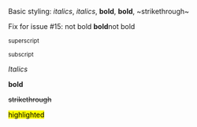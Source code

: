 Basic styling: *italics*, _italics_, **bold**, __bold__, ~strikethrough~

Fix for issue #15: not bold **bold**not bold

<sup>superscript</sup>

<sub>subscript</sub>

<em>Italics</em>

<strong>bold</strong>

<s>strikethrough</s>

<mark>highlighted</mark>

